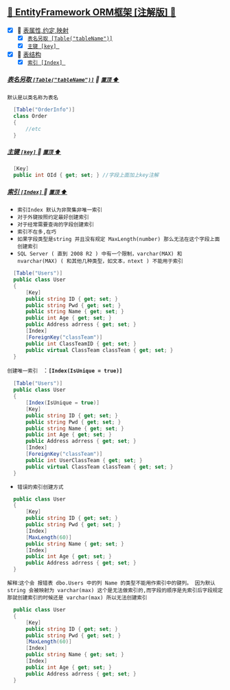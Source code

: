 <a id="top" href="#top">	:maple_leaf: EntityFramework ORM框架 [注解版] :blue_heart:</a> 
-----
- [x] :maple_leaf: <a href="#ModelAgreement">表属性,约定,映射</a>
  - [x] <a href="#TableName">`表名另取 [Table("tableName")]`</a>
  - [x] <a href="#Mainkey">`主键 [key] `</a>
- [x] :maple_leaf: <a href="#TableStructure">表结构</a>
  - [x] <a href="#Index">`索引 [Index] `</a>

##### <a id="TableName" href="#TableName">表名另取 `[Table("tableName")]`</a> :star2: <a href="#top"> `置顶` :arrow_up:</a>
`默认是以类名称为表名`
```C#
  [Table("OrderInfo")]
  class Order
  {  
      //etc   
  }
```
##### <a id="Mainkey" href="#Mainkey">主键 `[key]` </a> :star2: <a href="#top"> `置顶` :arrow_up:</a>
```C#
  [Key]
  public int OId { get; set; } //字段上面加上key注解
```
##### <a id="Index" href="#Index">索引 `[Index]` </a> :star2: <a href="#top"> `置顶` :arrow_up:</a>
* `索引Index 默认为非聚集非唯一索引`
* `对于外键按照约定最好创建索引`
* `对于经常需要查询的字段创建索引`
* `索引不在多,在巧`
* `如果字段类型是string 并且没有规定 MaxLength(number) 那么无法在这个字段上面创建索引`
* `SQL Server ( 直到 2008 R2 ) 中有一个限制，varchar(MAX) 和 nvarchar(MAX) ( 和其他几种类型，如文本，ntext ) 不能用于索引`
```C#
  [Table("Users")]
  public class User
  {
      [Key]
      public string ID { get; set; }
      public string Pwd { get; set; }
      public string Name { get; set; }
      public int Age { get; set; }
      public Address adrress { get; set; }
      [Index]
      [ForeignKey("classTeam")]
      public int ClassTeamID { get; set; } 
      public virtual ClassTeam classTeam { get; set; }
  }
```
`创建唯一索引 ` ：**`[Index(IsUnique = true)]`**
```C#
  [Table("Users")]
  public class User
  {
      [Index(IsUnique = true)]
      [Key]
      public string ID { get; set; }
      public string Pwd { get; set; }
      public string Name { get; set; }
      public int Age { get; set; }
      public Address adrress { get; set; }
      [Index]
      [ForeignKey("classTeam")]
      public int UserClassTeam { get; set; } 
      public virtual ClassTeam classTeam { get; set; }
  }
```
* `错误的索引创建方式`
```C#
  public class User
  {
      [Key]
      public string ID { get; set; }
      public string Pwd { get; set; }
      [Index]
      [MaxLength(60)]
      public string Name { get; set; }
      [Index]
      public int Age { get; set; }
      public Address adrress { get; set; }
  }
```
`解释`:`这个会 报错表 dbo.Users 中的列 Name 的类型不能用作索引中的键列。 因为默认string 会被映射为 varchar(max) 这个是无法做索引的,而字段的顺序是先索引后字段规定 那就创建索引的时候还是 varchar(max) 所以无法创建索引`
```C#
  public class User
  {
      [Key]
      public string ID { get; set; }
      public string Pwd { get; set; }
      [MaxLength(60)] 
      [Index]
      public string Name { get; set; }
      [Index]
      public int Age { get; set; }
      public Address adrress { get; set; }
  }
```
